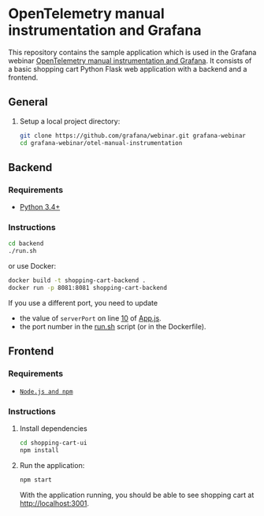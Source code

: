 # OpenTelemetry manual instrumentation and Grafana

This repository contains the sample application which is used in the Grafana
webinar [OpenTelemetry manual instrumentation and Grafana](https://grafana.com/go/webinar/how-to-instrument-apps-with-otel-and-grafana/?pg=videos&plcmt=upcoming-webinars).
It consists of a basic shopping cart Python Flask web application with a backend and a frontend.

## General

1. Setup a local project directory:

    ```sh
    git clone https://github.com/grafana/webinar.git grafana-webinar
    cd grafana-webinar/otel-manual-instrumentation
    ```

## Backend

### Requirements

* [Python 3.4+](https://www.python.org/downloads/)

### Instructions

```sh
cd backend
./run.sh
```

or use Docker:

```sh
docker build -t shopping-cart-backend .
docker run -p 8081:8081 shopping-cart-backend
```

If you use a different port, you need to update 

- the value of `serverPort` on line [10](./shopping-cart-ui/src/App.js#L10) of [App.js](./shopping-cart-ui/src/App.js).
- the port number in the [run.sh](./backend/run.sh) script (or in the Dockerfile).

## Frontend

### Requirements

* [`Node.js and npm`](https://docs.npmjs.com/downloading-and-installing-node-js-and-npm)

### Instructions

1. Install dependencies

    ```sh
    cd shopping-cart-ui
    npm install
    ```

4. Run the application:

    ```sh
    npm start
    ```

    With the application running, you should be able to see shopping cart at [http://localhost:3001](http://localhost:3001).
